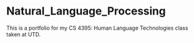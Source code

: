 # Natural_Language_Processing
This is a portfolio for my CS 4395: Human Language Technologies class taken at UTD.
